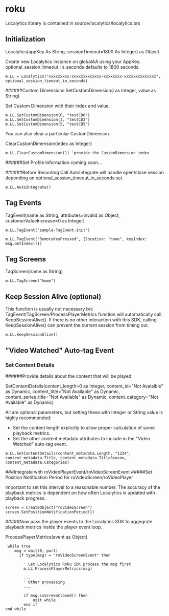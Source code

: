 # roku

Localytics library is contained in source/localytics/localytics.brs

## Initialization
Localytics(appKey As String, sessionTimeout=1800 As Integer) as Object

Create new Localytics instance on globalAA using your AppKey. optional_session_timeout_in_seconds defaults to 1800 seconds.

`m.LL = Localytics("xxxxxxxxx-xxxxxxxxxxxxx-xxxxxxxx-xxxxxxxxxxxxxx", optional_session_timeout_in_seconds)`


######Custom Dimensions
SetCustomDimension(i as Integer, value as String)

Set Custom Dimension with their index and value.

```
m.LL.SetCustomDimension(0, "testCD0")
m.LL.SetCustomDimension(3, "testCD3")
m.LL.SetCustomDimension(5, "testCD5")
```

You can also clear a particular CustomDimension.

ClearCustomDimension(index as Integer)

`m.LL.ClearCustomDimension(1) 'provide the CustomDimension index`


######Set Profile Information coming soon...


######Before Recording
Call AutoIntegrate will handle open/close session depending on optional_session_timeout_in_seconds set.

`m.LL.AutoIntegrate()`


## Tag Events
TagEvent(name as String, attributes=invalid as Object, customerValueIncrease=0 as Integer)

`m.LL.TagEvent("sample-TagEvent-init")`

`m.LL.TagEvent("RemoteKeyPressed", {location: "home", keyIndex: msg.GetIndex()})`


## Tag Screens
TagScreen(name as String)

`m.LL.TagScreen("home")`

## Keep Session Alive (optional)
This function is usually not necessary b/c TagEvent/TagScreen/ProcessPlayerMetrics function will automatically call KeepSessionAlive(). If there is no other interaction with this SDK, calling KeepSessionAlive() can prevent the current session from timing out.

`m.LL.KeepSessionAlive()`


## "Video Watched" Auto-tag Event
### Set Content Details
######Provide details about the content that will be played.

SetContentDetails(content_length=0 as Integer, content_id="Not Avaialble" as Dynamic, content_title="Not Available" as Dynamic, content_series_title="Not Available" as Dynamic, content_category="Not Available" as Dynamic)

All are optional parameters, but setting these with Integer or String value is highly recommended:
* Set the content length explicitly to allow proper calculation of some playback metrics.
* Set the other content metadata attributes to include in the "Video Watched" auto-tag event.

```
m.LL.SetContentDetails(content_metadata.Length, "1234", content_metadata.Title, content_metadata.TitleSeason, content_metadata.Categories)
```


###Integrate with roVideoPlayerEvent/roVideoScreenEvent
#####Set Position Notification Period for roVideoScreen/roVideoPlayer

Important to set this interval to a reasonable number. The accuracy of the playback metrics is dependent on how often Localytics is updated with playback progress.

```
screen = CreateObject("roVideoScreen")
screen.SetPositionNotificationPeriod(1)
```

#####Now pass the player events to the Localytics SDK to aggegrate playback metrics inside the player event loop.

ProcessPlayerMetrics(event as Object)

```
 while true
    msg = wait(0, port)
      if type(msg) = "roVideoScreenEvent" then
        
        ' Let Localytics Roku SDK process the msg first
        m.LL.ProcessPlayerMetrics(msg)
        
        ...
        ' Other processing
        ...

        if msg.isScreenClosed() then
            exit while
        end if
end while
```
